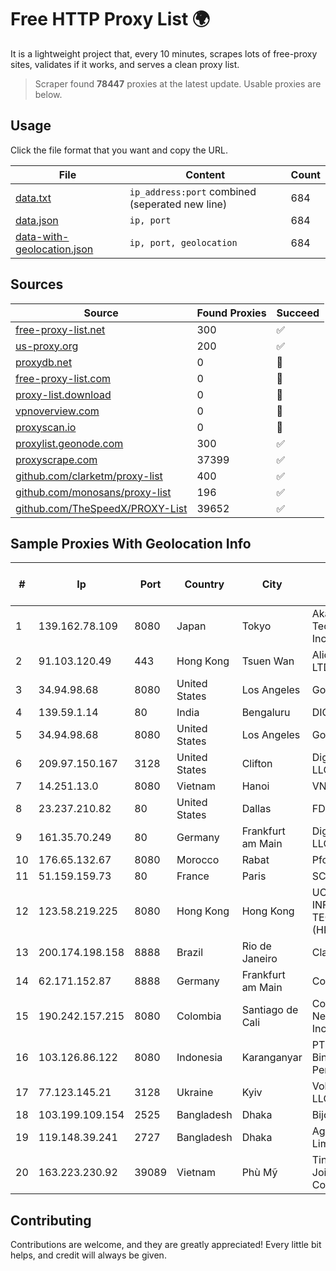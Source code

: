 
# Free HTTP Proxy List 🌍

It is a lightweight project that, every 10 minutes, scrapes lots of free-proxy sites, validates if it works, and serves a clean proxy list.


> Scraper found **78447** proxies at the latest update. Usable proxies are below.

## Usage

Click the file format that you want and copy the URL.


|File|Content|Count|
|----|-------|-----|
|[data.txt](https://raw.githubusercontent.com/themiralay/Proxy-List-World/master/data.txt)|`ip_address:port` combined (seperated new line)|684|
|[data.json](https://raw.githubusercontent.com/themiralay/Proxy-List-World/master/data.json)|`ip, port`|684|
|[data-with-geolocation.json](https://raw.githubusercontent.com/themiralay/Proxy-List-World/master/data-with-geolocation.json)|`ip, port, geolocation`|684|

## Sources

|Source|Found Proxies|Succeed|
|------|-------------|-------|
|[free-proxy-list.net](https://free-proxy-list.net)|300|✅|
|[us-proxy.org](https://www.us-proxy.org)|200|✅|
|[proxydb.net](http://proxydb.net)|0|🚫|
|[free-proxy-list.com](https://free-proxy-list.com/?page=&port=&type%5B%5D=http&type%5B%5D=https&up_time=0&search=Search)|0|🚫|
|[proxy-list.download](https://www.proxy-list.download/HTTP)|0|🚫|
|[vpnoverview.com](https://vpnoverview.com/privacy/anonymous-browsing/free-proxy-servers)|0|🚫|
|[proxyscan.io](https://www.proxyscan.io)|0|🚫|
|[proxylist.geonode.com](https://proxylist.geonode.com/api/proxy-list?limit=300&page=1&sort_by=lastChecked&sort_type=desc&protocols=http,https)|300|✅|
|[proxyscrape.com](https://api.proxyscrape.com/v2/?request=displayproxies&protocol=http&timeout=10000&country=all&ssl=all&anonymity=all)|37399|✅|
|[github.com/clarketm/proxy-list](https://raw.githubusercontent.com/clarketm/proxy-list/master/proxy-list-raw.txt)|400|✅|
|[github.com/monosans/proxy-list](https://raw.githubusercontent.com/monosans/proxy-list/main/proxies/http.txt)|196|✅|
|[github.com/TheSpeedX/PROXY-List](https://raw.githubusercontent.com/TheSpeedX/PROXY-List/master/http.txt)|39652|✅|


## Sample Proxies With Geolocation Info

|#|Ip|Port|Country|City|Internet Service Provider|
|-|--|----|-------|----|-------------------------|
|1|139.162.78.109|8080|Japan|Tokyo|Akamai Technologies, Inc.|
|2|91.103.120.49|443|Hong Kong|Tsuen Wan|Alice Networks LTD|
|3|34.94.98.68|8080|United States|Los Angeles|Google LLC|
|4|139.59.1.14|80|India|Bengaluru|DIGITALOCEAN|
|5|34.94.98.68|8080|United States|Los Angeles|Google LLC|
|6|209.97.150.167|3128|United States|Clifton|DigitalOcean, LLC|
|7|14.251.13.0|8080|Vietnam|Hanoi|VNPT|
|8|23.237.210.82|80|United States|Dallas|FDCservers.net|
|9|161.35.70.249|80|Germany|Frankfurt am Main|DigitalOcean, LLC|
|10|176.65.132.67|8080|Morocco|Rabat|Pfcloud UG|
|11|51.159.159.73|80|France|Paris|SCALEWAY|
|12|123.58.219.225|8080|Hong Kong|Hong Kong|UCLOUD INFORMATION TECHNOLOGY (HK) LIMITED|
|13|200.174.198.158|8888|Brazil|Rio de Janeiro|Claro S.A.|
|14|62.171.152.87|8888|Germany|Frankfurt am Main|Contabo GmbH|
|15|190.242.157.215|8080|Colombia|Santiago de Cali|Columbus Networks USA, Inc.|
|16|103.126.86.122|8080|Indonesia|Karanganyar|PT. Rasi Bintang Perkasa|
|17|77.123.145.21|3128|Ukraine|Kyiv|Volia-Cable LLC|
|18|103.199.109.154|2525|Bangladesh|Dhaka|Bijoy Online Ltd|
|19|119.148.39.241|2727|Bangladesh|Dhaka|Agni Systems Limited|
|20|163.223.230.92|39089|Vietnam|Phù Mỹ|Tino Group Joint Stock Company|



## Contributing

Contributions are welcome, and they are greatly appreciated! Every
little bit helps, and credit will always be given.

